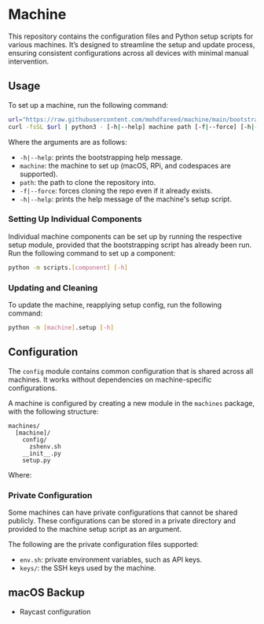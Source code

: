 # Machine

This repository contains the configuration files and Python setup scripts for
various machines. It’s designed to streamline the setup and update process,
ensuring consistent configurations across all devices with minimal manual
intervention.

## Usage

To set up a machine, run the following command:

```sh
url="https://raw.githubusercontent.com/mohdfareed/machine/main/bootstrap.py"
curl -fsSL $url | python3 - [-h|--help] machine path [-f|--force] [-h|--help]
```

Where the arguments are as follows:

- `-h|--help`: prints the bootstrapping help message.
- `machine`: the machine to set up (macOS, RPi, and codespaces are supported).
- `path`: the path to clone the repository into.
- `-f|--force`: forces cloning the repo even if it already exists.
- `-h|--help`: prints the help message of the machine's setup script.

### Setting Up Individual Components

Individual machine components can be set up by running the respective setup
module, provided that the bootstrapping script has already been run. Run the
following command to set up a component:

```sh
python -m scripts.[component] [-h]
```

### Updating and Cleaning

To update the machine, reapplying setup config, run the following command:

```sh
python -m [machine].setup [-h]
```

## Configuration

The `config` module contains common configuration that is shared across all
machines. It works without dependencies on machine-specific configurations.

A machine is
configured by creating a new module in the `machines` package, with the
following structure:

```plaintext
machines/
  [machine]/
    config/
      zshenv.sh
    __init__.py
    setup.py
```

Where:

### Private Configuration

Some machines can have private configurations that cannot be shared publicly. These configurations can be stored in a private directory and provided to the machine setup script as an argument.

The following are the private configuration files supported:

- `env.sh`: private environment variables,
  such as API keys.
- `keys/`: the SSH keys used by the machine.

## macOS Backup

- Raycast configuration
